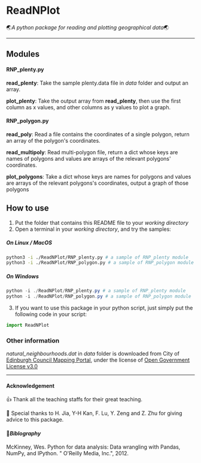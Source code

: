 # ReadNPlot

🌏*A python package for reading and plotting geographical data*🌏

------------------------------------------------------------

## Modules

#### RNP_plenty.py

**read_plenty**: Take the sample plenty.data file in *data* folder and output an array.

**plot_plenty**: Take the output array from **read_plenty**, then use the first column as x values, and other columns as y values to plot a graph.

#### RNP_polygon.py

**read_poly**: Read a file contains the coordinates of a single polygon, return an array of the polygon's coordinates.

**read_multipoly**: Read multi-polygon file, return a dict whose keys are names of polygons and values are arrays of the relevant polygons' coordinates.

**plot_polygons**: Take a dict whose keys are names for polygons and values are arrays of the relevant polygons's coordinates, output a graph of those polygons

## How to use

1. Put the folder that contains this README file to your *working directory*
2. Open a terminal in your *working directory*, and try the samples:

##### On Linux / MacOS

```bash
python3 -i ./ReadNPlot/RNP_plenty.py # a sample of RNP_plenty module
python3 -i ./ReadNPlot/RNP_polygon.py # a sample of RNP_polygon module
```

##### On Windows

```powershell
python -i ./ReadNPlot/RNP_plenty.py # a sample of RNP_plenty module
python -i ./ReadNPlot/RNP_polygon.py # a sample of RNP_polygon module
```

3. If you want to use this package in your python script, just simply put the following code in your script:

```python
import ReadNPlot
```

### Other information

*natural_neighbourhoods.dat* in *data* folder is downloaded from City of [Edinburgh Council Mapping Portal](http://data.edinburghcouncilmaps.info/), under the license of [Open Government License v3.0](http://www.nationalarchives.gov.uk/doc/open-government-licence/version/3/)

--------------------------------------------------

#### Acknowledgement

👍 Thank all the teaching staffs for their great teaching.

🙏 Special thanks to H. Jia, Y-H Kan, F. Lu, Y. Zeng and Z. Zhu for giving advice to this package.

#### 📕*Biblography*

McKinney, Wes. Python for data analysis: Data wrangling with Pandas, NumPy, and IPython. " O'Reilly Media, Inc.", 2012.
